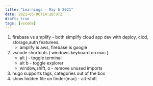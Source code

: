 ```yaml
---
title: "Learnings - May 6 2021"
date: 2021-05-06T14:28:07Z
draft: true
tags: [vscode]
---
```


1. firebase vs amplify - both simplify cloud app dev with deploy, cicd, storage,auth featurees.
    - amplify is aws, firebase is google
2. vscode shortcuts ( windows keyboard on mac )
    - alt j - toggle terminal
    - alt b - toggle explorer
    - window,shift, o - remove unused imports 
3. hugo supports tags, categories out of the box
4. show hidden file on finder(mac) - alt-shift <period>

